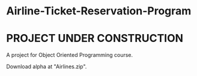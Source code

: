 # Airline-Ticket-Reservation-Program
# PROJECT UNDER CONSTRUCTION
A project for Object Oriented Programming course.
<p>
Download alpha at "Airlines.zip".
